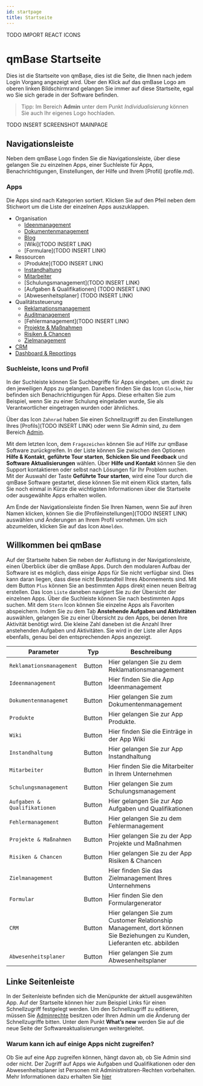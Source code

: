 ```yaml
---
id: startpage
title: Startseite
---
```


TODO IMPORT REACT ICONS

# qmBase Startseite

Dies ist die Startseite von qmBase, dies ist die Seite, die Ihnen nach jedem Login Vorgang angezeigt wird. Über den Klick auf das qmBase Logo am oberen linken Bildschirmrand gelangen Sie immer auf diese Startseite, egal wo Sie sich gerade in der Software befinden.

> Tipp: Im Bereich **Admin** unter dem Punkt _Individualisierung_ können Sie auch Ihr eigenes Logo hochladen.

TODO INSERT SCREENSHOT MAINPAGE

## Navigationsleiste

Neben dem qmBase Logo finden Sie die Navigationsleiste, über diese gelangen Sie zu einzelnen Apps, einer Suchleiste für Apps, Benachrichtigungen, Einstellungen, der Hilfe und Ihrem [Profil] (profile.md).

### Apps

Die Apps sind nach Kategorien sortiert. Klicken Sie auf den Pfeil neben dem Stichwort um die Liste der einzelnen Apps auszuklappen.

- Organisation
  - [Ideenmanagement](idea-management.mdx)
  - [Dokumentenmanagement](document-management.md)
  - [Blog](blog.md)
  - [Wiki](TODO INSERT LINK)
  - [Formulare](TODO INSERT LINK)
- Ressourcen
  - [Produkte](TODO INSERT LINK)
  - [Instandhaltung](maintenance-management.md)
  - [Mitarbeiter](employees.md)
  - [Schulungsmanagement](TODO INSERT LINK)
  - [Aufgaben & Qualifikationen] (TODO INSERT LINK)
  - [Abwesenheitsplaner] (TODO INSERT LINK)
- Qualitätssteuerung
  - [Reklamationsmanagement](claim-management.md)
  - [Auditmanagement](audit-management.md)
  - [Fehlermanagement](TODO INSERT LINK)
  - [Projekte & Maßnahmen](projects-and-tasks.md)
  - [Risiken & Chancen](opportunity-management.md)
  - [Zielmanagement](goal-management.md)
- [CRM](crm.md)
- [Dashboard & Reportings](dashboard.md)

### Suchleiste, Icons und Profil

In der Suchleiste können Sie Suchbegriffe für Apps eingeben, um direkt zu den jeweiligen Apps zu gelangen.
Daneben finden Sie das Icon <code>Glocke</code>, hier befinden sich Benachrichtigungen für Apps.
Diese erhalten Sie zum Beispiel, wenn Sie zu einer Schulung eingeladen wurde, Sie als Verantwortlicher eingetragen wurden oder ähnliches.

Über das Icon <code>Zahnrad</code> haben Sie einen Schnellzugriff zu den Einstellungen Ihres [Profils](TODO INSERT LINK) oder wenn Sie Admin sind, zu dem Bereich [Admin](admin.mdx).

Mit dem letzten Icon, dem <code>Fragezeichen</code> können Sie auf Hilfe zur qmBase Software zurückgreifen.
In der Liste können Sie zwischen den Optionen **Hilfe & Kontakt**, **geführte Tour starten**, **Schicken Sie und Feedback** und **Software Aktualisierungen** wählen.
Über **Hilfe und Kontakt** können Sie den Support kontaktieren oder selbst nach Lösungen für Ihr Problem suchen.
Mit der Auswahl der Taste **Geführte Tour starten**, wird eine Tour durch die qmBase Software gestartet, diese können Sie mit einem Klick starten, falls Sie noch einmal in Kürze die wichtigsten Informationen über die Startseite oder ausgewählte Apps erhalten wollen.

Am Ende der Navigationsleiste finden Sie Ihren Namen, wenn Sie auf ihren Namen klicken, können Sie die [Profileinstellungen](TODO INSERT LINK) auswählen und Änderungen an Ihrem Profil vornehmen.
Um sich abzumelden, klicken Sie auf das Icon <code>Abmelden</code>.

## Willkommen bei qmBase

Auf der Startseite haben Sie neben der Auflistung in der Navigationsleiste, einen Überblick über die qmBase Apps. Durch den modularen Aufbau der Software ist es möglich, dass einige Apps für Sie nicht verfügbar sind. Dies kann daran liegen, dass diese nicht Bestandteil Ihres Abonnements sind.
Mit dem Button <code>Plus</code> können Sie an bestimmten Apps direkt einen neuen Beitrag erstellen. Das Icon <code>Liste</code> daneben navigiert Sie zu der Übersicht der einzelnen Apps. Über die Suchleiste können Sie nach bestimmten Apps suchen. Mit dem <code>Stern</code> Icon können Sie einzelne Apps als Favoriten abspeichern.
Indem Sie zu dem Tab **Anstehende Aufgaben und Aktivitäten** auswählen, gelangen Sie zu einer Übersicht zu den Apps, bei denen Ihre Aktivität benötigt wird. Die kleine Zahl daneben ist die Anzahl Ihrer anstehenden Aufgaben und Aktivitäten. Sie wird in der Liste aller Apps ebenfalls, genau bei den entsprechenden Apps angezeigt.

| Parameter                               | Typ    | Beschreibung                                                                                                             |
| --------------------------------------- | ------ | ------------------------------------------------------------------------------------------------------------------------ |
| <code>Reklamationsmanagement</code>     | Button | Hier gelangen Sie zu dem Reklamationsmanagement                                                                          |
| <code>Ideenmanagement</code>            | Button | Hier finden Sie die App Ideenmanagement                                                                                  |
| <code>Dokumentenmanagemet</code>        | Button | Hier gelangen Sie zum Dokumentenmanagement                                                                               |
| <code>Produkte</code>                   | Button | Hier gelangen Sie zur App Produkte.                                                                                      |
| <code>Wiki</code>                       | Button | Hier finden Sie die Einträge in der App Wiki                                                                             |
| <code>Instandhaltung</code>             | Button | Hier gelangen Sie zur App Instandhaltung                                                                                 |
| <code>Mitarbeiter</code>                | Button | Hier finden Sie die Mitarbeiter in Ihrem Unternehmen                                                                     |
| <code>Schulungsmanagement</code>        | Button | Hier gelangen Sie zum Schulungsmanagement                                                                                |
| <code>Aufgaben & Qualifikationen</code> | Button | Hier gelangen Sie zur App Aufgaben und Qualifikationen                                                                   |
| <code>Fehlermanagement</code>           | Button | Hier gelangen Sie zu dem Fehlermanagement                                                                                |
| <code>Projekte & Maßnahmen</code>       | Button | Hier gelangen Sie zu der App Projekte und Maßnahmen                                                                      |
| <code>Risiken & Chancen</code>          | Button | Hier gelangen Sie zu der App Risiken & Chancen                                                                           |
| <code>Zielmanagement</code>             | Button | Hier finden Sie das Zielmanagement Ihres Unternehmens                                                                    |
| <code>Formular</code>                   | Button | Hier finden Sie den Formulargenerator                                                                                    |
| <code>CRM</code>                        | Button | Hier gelangen Sie zum Customer Relationship Management, dort können Sie Beziehungen zu Kunden, Lieferanten etc. abbilden |
| <code>Abwesenheitsplaner</code>         | Button | Hier gelangen Sie zum Abwesenheitsplaner                                                                                 |

## Linke Seitenleiste

In der Seitenleiste befinden sich die Menüpunkte der aktuell ausgewählten App. Auf der Startseite können hier zum Beispiel Links für einen Schnellzugriff festgelegt werden. Um den Schnellzugriff zu editieren, müssen Sie [Adminrechte](admin.mdx) besitzen oder Ihren Admin um die Änderung der Schnellzugriffe bitten. Unter dem Punkt **What’s new** werden Sie auf die neue Seite der Softwareaktualisierungen weitergeleitet.

### Warum kann ich auf einige Apps nicht zugreifen?

Ob Sie auf eine App zugreifen können, hängt davon ab, ob Sie Admin sind oder nicht. Der Zugriff auf Apps wie Aufgaben und Qualifikationen oder den Abwesenheitsplaner ist Personen mit Administratoren-Rechten vorbehalten. Mehr Informationen dazu erhalten Sie [hier](admin.mdx)
